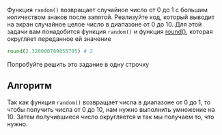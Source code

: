 Функция `random()` возвращает случайное число от 0 до 1 с большим количеством знаков после запятой. Реализуйте код, который выводит на экран случайное целое число в диапазоне от 0 до 10. Для этой задачи вам понадобится функция `random()` и функция [round()](https://docs.python.org/3/library/functions.html#round), которая округляет переданное ей значение

```python
round(2.320000789855705) # 2
```

Попробуйте решить это задание в одну строчку

## Алгоритм

Так как функция `random()` возвращает числа в диапазоне от 0 до 1, то чтобы получить числа от 0 до 10, нам нужно выполнить умножение на 10. Затем получившиеся число округляется и так мы получаем то, что нужно.
